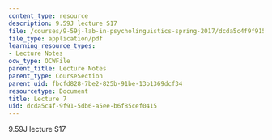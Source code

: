 ```yaml
---
content_type: resource
description: 9.59J lecture S17
file: /courses/9-59j-lab-in-psycholinguistics-spring-2017/dcda5c4f9f915db6a5eeb6f85cef0415_MIT9_59jS17_lec7.pdf
file_type: application/pdf
learning_resource_types:
- Lecture Notes
ocw_type: OCWFile
parent_title: Lecture Notes
parent_type: CourseSection
parent_uid: fbcfd828-7be2-825b-91be-13b1369dcf34
resourcetype: Document
title: Lecture 7
uid: dcda5c4f-9f91-5db6-a5ee-b6f85cef0415
---
```

9.59J lecture S17

